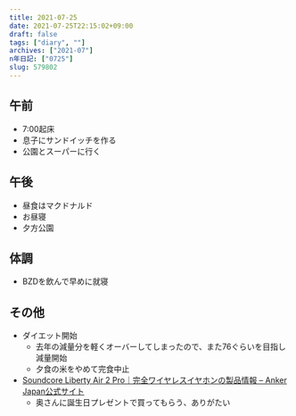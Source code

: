 ```yaml
---
title: 2021-07-25
date: 2021-07-25T22:15:02+09:00
draft: false
tags: ["diary", ""]
archives: ["2021-07"]
n年日記: ["0725"]
slug: 579802
---
```

## 午前
- 7:00起床
- 息子にサンドイッチを作る
- 公園とスーパーに行く
## 午後
- 昼食はマクドナルド
- お昼寝
- 夕方公園
## 体調
- BZDを飲んで早めに就寝
## その他
- ダイエット開始
  - 去年の減量分を軽くオーバーしてしまったので、また76ぐらいを目指し減量開始
  - 夕食の米をやめて完食中止
- [Soundcore Liberty Air 2 Pro｜完全ワイヤレスイヤホンの製品情報 – Anker Japan公式サイト](https://www.ankerjapan.com/products/a3951)
  - 奥さんに誕生日プレゼントで買ってもらう、ありがたい